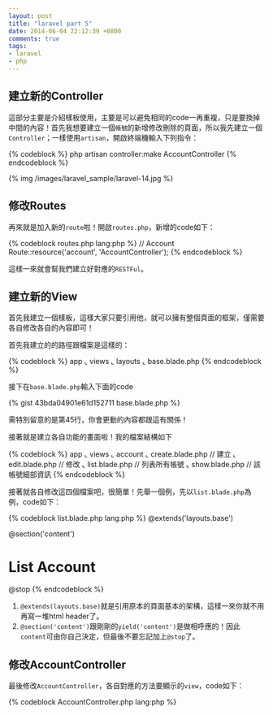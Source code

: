 ```yaml
---
layout: post
title: "laravel part 5"
date: 2014-06-04 22:12:39 +0800
comments: true
tags: 
- laravel
- php
---
```


## 建立新的Controller

這部分主要是介紹樣板使用，主要是可以避免相同的code一再重複，只是要換掉中間的內容！首先我想要建立一個`帳號`的新增修改刪除的頁面，所以我先建立一個`Controller`；一樣使用`artisan`，開啟終端機輸入下列指令：

{% codeblock %}
php artisan controller:make AccountController
{% endcodeblock %}

{% img /images/laravel_sample/laravel-14.jpg %}

<!-- more -->

## 修改Routes

再來就是加入新的`route`啦！開啟`routes.php`，新增的code如下：

{% codeblock routes.php lang:php %}
// Account
Route::resource('account', 'AccountController');
{% endcodeblock %}

這樣一來就會幫我們建立好對應的`RESTFul`。

## 建立新的View

首先我建立一個樣板，這樣大家只要引用他，就可以擁有整個頁面的框架，僅需要各自修改各自的內容即可！

首先我建立的的路徑跟檔案是這樣的：

{% codeblock %}
app
  ⌞ views
    ⌞ layouts
      ⌞ base.blade.php
{% endcodeblock %}

接下在`base.blade.php`輸入下面的code

{% gist 43bda04901e61d152711 base.blade.php %}

需特別留意的是第45行，你會更動的內容都跟這有關係！

接著就是建立各自功能的畫面啦！我的檔案結構如下

{% codeblock %}
app
  ⌞ views
    ⌞ account
      ⌞ create.blade.php // 建立
      ⌞ edit.blade.php   // 修改
      ⌞ list.blade.php   // 列表所有帳號
      ⌞ show.blade.php   // 該帳號細部資訊
{% endcodeblock %}

接著就各自修改這四個檔案吧，很簡單！先舉一個例，先以`list.blade.php`為例，code如下：

{% codeblock list.blade.php lang:php %}
@extends('layouts.base')

@section('content')
  <h1>List Account</h1>
@stop
{% endcodeblock %}

1. `@extends(layouts.base)`就是引用原本的頁面基本的架構，這樣一來你就不用再寫一堆html header了。
2. `@section('content')`跟剛剛的`yield('content')`是做相呼應的！因此`content`可由你自己決定，但最後不要忘記加上`@stop`了。

## 修改AccountController

最後修改`AccountController`，各自對應的方法要顯示的`view`，code如下：

{% codeblock AccountController.php lang:php %}
<?php

class AccountController extends \BaseController {

    /**
     * Display a listing of the resource.
     *
     * @return Response
     */
    public function index()
    {
        $view = View::make('account.list');
        return $view;
    }


    /**
     * Show the form for creating a new resource.
     *
     * @return Response
     */
    public function create()
    {
        $view = View::make('account.create');
        return $view;
    }


    /**
     * Store a newly created resource in storage.
     *
     * @return Response
     */
    public function store()
    {
        //
    }


    /**
     * Display the specified resource.
     *
     * @param  int  $id
     * @return Response
     */
    public function show($id)
    {
        $view = View::make('account.show');
        return $view;
    }


    /**
     * Show the form for editing the specified resource.
     *
     * @param  int  $id
     * @return Response
     */
    public function edit($id)
    {
        $view = View::make('account.edit');
        return $view;
    }


    /**
     * Update the specified resource in storage.
     *
     * @param  int  $id
     * @return Response
     */
    public function update($id)
    {
        //
    }


    /**
     * Remove the specified resource from storage.
     *
     * @param  int  $id
     * @return Response
     */
    public function destroy($id)
    {
        //
    }
}
{% endcodeblock %}

可以注意到`View::make()`內都是用`account.XXX`，`account`代表的就是`account`目錄路徑下的各自的檔案。

如果成功的話可以看到這樣的畫面

{% img /images/laravel_sample/laravel-15.jpg %}

功能的話...to be continued
